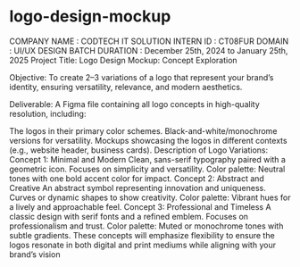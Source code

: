 # logo-design-mockup

COMPANY NAME : CODTECH IT SOLUTION
INTERN ID : CT08FUR
DOMAIN : UI/UX DESIGN
BATCH DURATION : December 25th, 2024 to January 25th, 2025
Project Title: Logo Design Mockup: Concept Exploration

Objective: To create 2–3 variations of a logo that represent your brand’s identity, ensuring versatility, relevance, and modern aesthetics.

Deliverable: A Figma file containing all logo concepts in high-quality resolution, including:

The logos in their primary color schemes.
Black-and-white/monochrome versions for versatility.
Mockups showcasing the logos in different contexts (e.g., website header, business cards).
Description of Logo Variations:
Concept 1: Minimal and Modern
Clean, sans-serif typography paired with a geometric icon.
Focuses on simplicity and versatility.
Color palette: Neutral tones with one bold accent color for impact.
Concept 2: Abstract and Creative
An abstract symbol representing innovation and uniqueness.
Curves or dynamic shapes to show creativity.
Color palette: Vibrant hues for a lively and approachable feel.
Concept 3: Professional and Timeless
A classic design with serif fonts and a refined emblem.
Focuses on professionalism and trust.
Color palette: Muted or monochrome tones with subtle gradients.
These concepts will emphasize flexibility to ensure the logos resonate in both digital and print mediums while aligning with your brand’s vision
